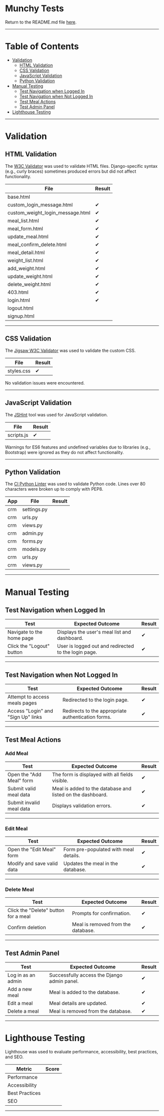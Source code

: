 # Munchy Tests

Return to the README.md file [here](<your_repo_link_here>).

---

# Table of Contents

- [Validation](#validation)  
  - [HTML Validation](#html-validation)  
  - [CSS Validation](#css-validation)  
  - [JavaScript Validation](#javascript-validation)  
  - [Python Validation](#python-validation)  
- [Manual Testing](#manual-testing)  
  - [Test Navigation when Logged In](#test-navigation-when-logged-in)  
  - [Test Navigation when Not Logged In](#test-navigation-when-not-logged-in)  
  - [Test Meal Actions](#test-meal-actions)  
  - [Test Admin Panel](#test-admin-panel)  
- [Lighthouse Testing](#lighthouse-testing)  

---

# Validation

## HTML Validation

The [W3C Validator](https://validator.w3.org/) was used to validate HTML files. Django-specific syntax (e.g., curly braces) sometimes produced errors but did not affect functionality.

| **File**            | **Result** |
|----------------------|------------|
| base.html           |    |
| custom_login_message.html   |&#10004;    |
| custom_weight_login_message.html   |&#10004;    |
| meal_list.html          |&#10004;   |
| meal_form.html     |&#10004;    |
| update_meal.html      |&#10004;    |
| meal_confirm_delete.html |&#10004;     |
| meal_detail.html      |&#10004;    |
| weight_list.html  |&#10004;    |
| add_weight.html        |&#10004;   |
| update_weight.html        |&#10004;   |
| delete_weight.html   |&#10004;    |
| 403.html          |&#10004;   |
| login.html       |&#10004;    |
| logout.html      |    |
| signup.html      |    |

---

## CSS Validation

The [Jigsaw W3C Validator](https://jigsaw.w3.org/css-validator/) was used to validate the custom CSS.

| **File**     | **Result** |
|--------------|------------|
| styles.css   | &#10004;   |

No validation issues were encountered.

---

## JavaScript Validation

The [JSHint](https://jshint.com/) tool was used for JavaScript validation.

| **File**       | **Result** |
|-----------------|------------|
| scripts.js     | &#10004;   |

Warnings for ES6 features and undefined variables due to libraries (e.g., Bootstrap) were ignored as they do not affect functionality.

---

## Python Validation

The [CI Python Linter](https://pep8ci.herokuapp.com/) was used to validate Python code. Lines over 80 characters were broken up to comply with PEP8.

| **App**      | **File**         | **Result** |
|--------------|------------------|------------|
| crm          | settings.py      |    |
| crm          | urls.py          |    |
| crm          | views.py         |    |
| crm        | admin.py         |    |
| crm        | forms.py         |    |
| crm        | models.py        |   |
| crm        | urls.py          |    |
| crm        | views.py         |    |

---

# Manual Testing

## Test Navigation when Logged In

| **Test**                          | **Expected Outcome**                            | **Result** |
|-----------------------------------|------------------------------------------------|------------|
| Navigate to the home page         | Displays the user's meal list and dashboard.  | &#10004;   |
| Click the "Logout" button         | User is logged out and redirected to the login page. | &#10004;   |

---

## Test Navigation when Not Logged In

| **Test**                                | **Expected Outcome**                           | **Result** |
|-----------------------------------------|-----------------------------------------------|------------|
| Attempt to access meals pages           | Redirected to the login page.                | &#10004;   |
| Access "Login" and "Sign Up" links      | Redirects to the appropriate authentication forms. | &#10004;   |

---

## Test Meal Actions

### Add Meal

| **Test**                                 | **Expected Outcome**                           | **Result** |
|------------------------------------------|-----------------------------------------------|------------|
| Open the "Add Meal" form                 | The form is displayed with all fields visible. | &#10004;   |
| Submit valid meal data                   | Meal is added to the database and listed on the dashboard. | &#10004;   |
| Submit invalid meal data                 | Displays validation errors.                  | &#10004;   |

---

### Edit Meal

| **Test**                                 | **Expected Outcome**                           | **Result** |
|------------------------------------------|-----------------------------------------------|------------|
| Open the "Edit Meal" form                | Form pre-populated with meal details.         | &#10004;   |
| Modify and save valid data               | Updates the meal in the database.            | &#10004;   |

---

### Delete Meal

| **Test**                                 | **Expected Outcome**                           | **Result** |
|------------------------------------------|-----------------------------------------------|------------|
| Click the "Delete" button for a meal     | Prompts for confirmation.                    | &#10004;   |
| Confirm deletion                         | Meal is removed from the database.           | &#10004;   |

---

## Test Admin Panel

| **Test**                                 | **Expected Outcome**                           | **Result** |
|------------------------------------------|-----------------------------------------------|------------|
| Log in as an admin                       | Successfully access the Django admin panel.  | &#10004;   |
| Add a new meal                           | Meal is added to the database.               | &#10004;   |
| Edit a meal                              | Meal details are updated.                    | &#10004;   |
| Delete a meal                            | Meal is removed from the database.           | &#10004;   |

---

# Lighthouse Testing

Lighthouse was used to evaluate performance, accessibility, best practices, and SEO.

| **Metric**       | **Score** |
|-------------------|-----------|
| Performance       |        |
| Accessibility     |        |
| Best Practices    |       |
| SEO               |       |

---
